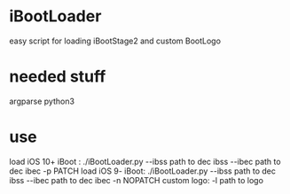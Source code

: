 # iBootLoader
easy script for loading iBootStage2 and custom BootLogo
# needed stuff
argparse
python3
# use
load iOS 10+ iBoot : ./iBootLoader.py --ibss path to dec ibss --ibec path to dec ibec -p PATCH
load iOS 9- iBoot: ./iBootLoader.py --ibss path to dec ibss --ibec path to dec ibec -n NOPATCH
custom logo: -l path to logo


